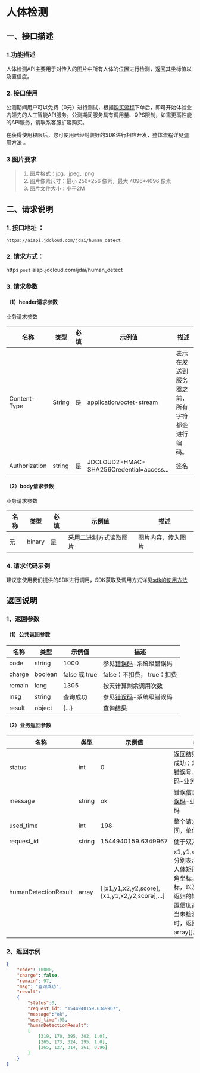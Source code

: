 # 人体检测

## 一、接口描述 

### 1.功能描述
人体检测API主要用于对传入的图片中所有人体的位置进行检测，返回其坐标值以及置信度。

### 2. 接口使用 

公测期间用户可以免费（0元）进行测试，根据[购买流程](../Pricing/Purchase-Process.md)下单后，即可开始体验业内领先的人工智能API服务。公测期间服务具有调用量、QPS限制，如需更高性能的API服务，请联系客服扩容购买。

在获得使用权限后，您可使用已经封装好的SDK进行相应开发，整体流程详见[调用方法](../Operation-Guide/call-methods.md)  。

### 3.图片要求

> 1. 图片格式：jpg、jpeg、png
> 2. 图片像素尺寸：最小 256\*256 像素，最大 4096\*4096 像素
> 3. 图片文件大小：小于2M

## 二、请求说明

### 1. 接口地址 ：

```
https://aiapi.jdcloud.com/jdai/human_detect
```

### 2. 请求方式：
  
https `post` aiapi.jdcloud.com/jdai/human_detect

### 3. 请求参数  

#### （1）header请求参数
业务请求参数

名称  | 类型  | 必填  | 示例值  | 描述
------|-----|-----|-----|-----
Content-Type | String | 是 | application/octet-stream| 表示在发送到服务器之前，所有字符都会进行编码。
Authorization  | string  | 是  | JDCLOUD2-HMAC-SHA256Credential=access...  | 签名

#### （2）body请求参数
业务请求参数

名称  | 类型  | 必填  | 示例值  | 描述
------|-----|-----|-----|-----
无  | binary  | 是  | 采用二进制方式读取图片  | 图片内容，传入图片


### 4. 请求代码示例
建议您使用我们提供的SDK进行调用，SDK获取及调用方式详见[sdk的使用方法](../Operation-Guide/Use-Sdk.md)
 
## 返回说明

### 1、返回参数
#### （1）公共返回参数

名称  | 类型  | 示例值  | 描述
------|-----|-----|-----
code  | string  | 1000  | 参见[错误码](Error-Code.md)-系统级错误码
charge  | boolean  | false 或 true  | false：不扣费， true：扣费
remain  | long  | 1305  | 按天计算剩余调用次数
msg  | string  | 查询成功  | 参见[错误码](Error-Code.md)-系统级错误码
result  | object  | {...}  | 查询结果


#### （2）业务返回参数

名称  | 类型  | 示例值  | 描述
------|-----|-----|-----
status  | int  | 0  | 返回结果，0表示成功；非0为对应错误号，参见[错误码](Error-Code.md)-业务级错误码
message  | string  | ok  | 错误信息，参见[错误码](Error-Code.md)-业务级错误码
used_time  | int  | 198  | 整个请求花费的时间，单位为毫秒
request_id  | string  | 1544940159.6349967  | 便于双方定位问题
humanDetectionResult  | array  | [[x1,y1,x2,y2,score],[x1,y1,x2,y2,score],...]  | x1,y1,x2,y2,score分别表示预测出的人体矩形框的左上角坐标，右下角坐标，以及置信度。返归的矩形框按照置信度高低排序，当未检测到人体时，返回空array[]。 

### 2、返回示例

```JSON
{
    "code": 10000, 
    "charge": false,
    "remain": 97,
    "msg": "查询成功",
    "result": 
    {
    	"status":0,
    	"request_id": "1544940159.6349967",
        "message":"ok",
        "used_time":95,
        "humanDetectionResult":
        [
            [319, 170, 395, 302, 1.0],
            [265, 173, 324, 295, 1.0],
            [265, 127, 314, 261, 0.96]
        ]    
    }
}
```
